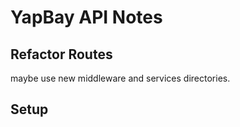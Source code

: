 # YapBay API Notes

## Refactor Routes

maybe use new middleware and services directories.

## Setup

<!-- tail -f api.log
tail -f events.log
psql -h localhost -U yapbay -d yapbay -->
